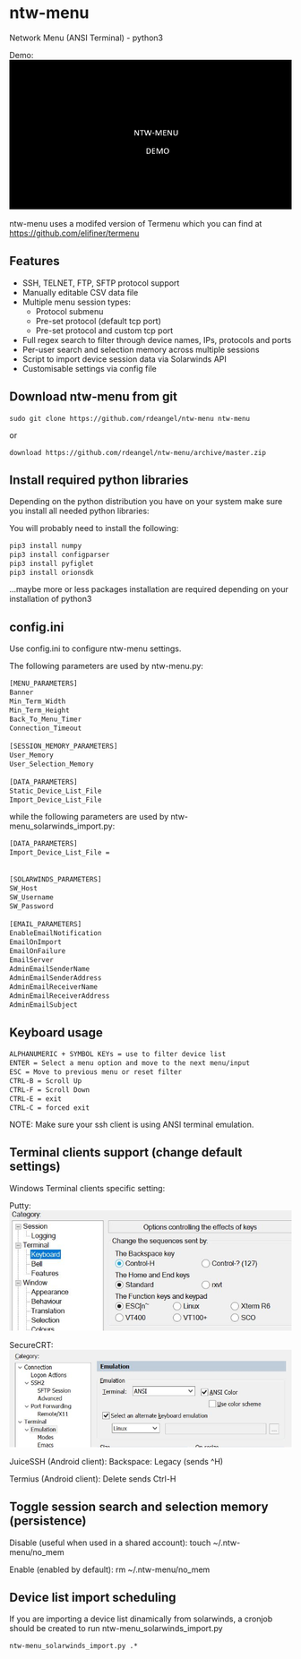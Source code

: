 ntw-menu
============================================================
Network Menu (ANSI Terminal) - python3

Demo:
![ntw-menu_demo](img/ntw-menu_demo.gif)

ntw-menu uses a modifed version of Termenu which you can find at https://github.com/elifiner/termenu


Features
---------------------------------
* SSH, TELNET, FTP, SFTP protocol support
* Manually editable CSV data file
* Multiple menu session types:
    * Protocol submenu
    * Pre-set protocol (default tcp port)
	* Pre-set protocol and custom tcp port
* Full regex search to filter through device names, IPs, protocols and ports
* Per-user search and selection memory across multiple sessions
* Script to import device session data via Solarwinds API
* Customisable settings via config file


Download ntw-menu from git
---------------------------------

	sudo git clone https://github.com/rdeangel/ntw-menu ntw-menu
	
or

	download https://github.com/rdeangel/ntw-menu/archive/master.zip


Install required python libraries
---------------------------------

Depending on the python distribution you have on your system make sure you install all needed python libraries:

You will probably need to install the following:

	pip3 install numpy
	pip3 install configparser
	pip3 install pyfiglet
	pip3 install orionsdk

...maybe more or less packages installation are required depending on your installation of python3


config.ini
---------------------------------

Use config.ini to configure ntw-menu settings.

The following parameters are used by ntw-menu.py:

	[MENU_PARAMETERS]
	Banner
	Min_Term_Width
	Min_Term_Height
	Back_To_Menu_Timer
	Connection_Timeout
	
	[SESSION_MEMORY_PARAMETERS]
	User_Memory
	User_Selection_Memory
	
	[DATA_PARAMETERS]
	Static_Device_List_File
	Import_Device_List_File


while the following parameters are used by ntw-menu_solarwinds_import.py:

	[DATA_PARAMETERS]
	Import_Device_List_File = 


	[SOLARWINDS_PARAMETERS]
	SW_Host
	SW_Username
	SW_Password

	[EMAIL_PARAMETERS]
	EnableEmailNotification
	EmailOnImport
	EmailOnFailure
	EmailServer
	AdminEmailSenderName
	AdminEmailSenderAddress
	AdminEmailReceiverName
	AdminEmailReceiverAddress
	AdminEmailSubject

	
Keyboard usage
---------------------------------
	ALPHANUMERIC + SYMBOL KEYs = use to filter device list
	ENTER = Select a menu option and move to the next menu/input
	ESC = Move to previous menu or reset filter
	CTRL-B = Scroll Up
	CTRL-F = Scroll Down
	CTRL-E = exit
	CTRL-C = forced exit

NOTE: Make sure your ssh client is using ANSI terminal emulation.


Terminal clients support (change default settings)
---------------------------------
Windows Terminal clients specific setting:

Putty:
![putty](img/putty.jpg)

SecureCRT:
![scrt](img/scrt.jpg)

JuiceSSH (Android client):
Backspace: Legacy (sends ^H)

Termius (Android client):
Delete sends Ctrl-H


Toggle session search and selection memory (persistence)
---------------------------------

Disable (useful when used in a shared account):
touch ~/.ntw-menu/no_mem

Enable (enabled by default):
rm ~/.ntw-menu/no_mem


Device list import scheduling
---------------------------------

If you are importing a device list dinamically from solarwinds, a cronjob should be created to run ntw-menu_solarwinds_import.py

	ntw-menu_solarwinds_import.py .*
